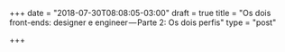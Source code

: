 +++
date = "2018-07-30T08:08:05-03:00"
draft = true
title = "Os dois front-ends: designer e engineer — Parte 2: Os dois perfis"
type = "post"

+++

